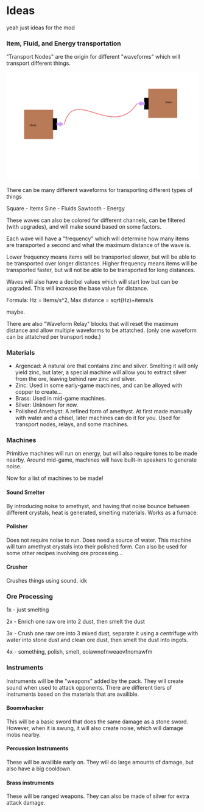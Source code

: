 # Ideas

yeah just ideas for the mod 

### Item, Fluid, and Energy transportation

"Transport Nodes" are the origin for different "waveforms" which will transport different things.

![Concept Art](/ideas/transport.png)

There can be many different waveforms for transporting different types of things

Square - Items
Sine - Fluids
Sawtooth - Energy

These waves can also be colored for different channels, can be filtered (with upgrades), and will make sound based on some factors.

Each wave will have a "frequency" which will determine how many items are transported a second and what the maximum distance of the wave is.

Lower frequency means items will be transported slower, but will be able to be transported over longer distances.
Higher frequency means items will be transported faster, but will not be able to be transported for long distances.

Waves will also have a decibel values which will start low but can be upgraded. This will increase the base value for distance.

Formula: Hz = Items/s^2, Max distance = sqrt(Hz)+items/s

maybe.

There are also "Waveform Relay" blocks that will reset the maximum distance and allow multiple waveforms to be attatched. (only one waveform can be attatched per transport node.)

### Materials

- Argencad: A natural ore that contains zinc and silver. Smelting it will only yield zinc, but later, a special machine will allow you to extract silver from the ore, leaving behind raw zinc and silver.
- Zinc: Used in some early-game machines, and can be alloyed with copper to create...
- Brass: Used in mid-game machines.
- Silver: Unknown for now.
- Polished Amethyst: A refined form of amethyst. At first made manually with water and a chisel, later machines can do it for you. Used for transport nodes, relays, and some machines.

### Machines

Primitive machines will run on energy, but will also require tones to be made nearby.
Around mid-game, machines will have built-in speakers to generate noise.

Now for a list of machines to be made!

#### Sound Smelter

By introducing noise to amethyst, and having that noise bounce between different crystals, heat is generated, smelting materials. Works as a furnace.

#### Polisher

Does not require noise to run. Does need a source of water. This machine will turn amethyst crystals into their polished form. Can also be used for some other recipes involving ore processing...

#### Crusher

Crushes things using sound. idk

### Ore Processing

1x - just smelting

2x - Enrich one raw ore into 2 dust, then smelt the dust

3x - Crush one raw ore into 3 mixed dust, separate it using a centrifuge with water into stone dust and clean ore dust, then smelt the dust into ingots.

4x - something, polish, smelt, eoiawnofnweaovfnomawfm

### Instruments

Instruments will be the "weapons" added by the pack. They will create sound when used to attack opponents. There are different tiers of instruments based on the materials that are availible.

#### Boomwhacker

This will be a basic sword that does the same damage as a stone sword. However, when it is swung, it will also create noise, which will damage mobs nearby.

#### Percussion Instruments

These will be availible early on. They will do large amounts of damage, but also have a big cooldown.

#### Brass instruments

These will be ranged weapons. They can also be made of silver for extra attack damage.

### 

